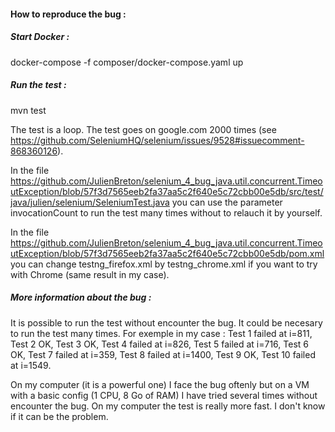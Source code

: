 #### How to reproduce the bug : 

##### Start Docker :

docker-compose -f composer/docker-compose.yaml up

##### Run the test :

mvn test

The test is a loop. The test goes on google.com 2000 times (see https://github.com/SeleniumHQ/selenium/issues/9528#issuecomment-868360126).

In the file https://github.com/JulienBreton/selenium_4_bug_java.util.concurrent.TimeoutException/blob/57f3d7565eeb2fa37aa5c2f640e5c72cbb00e5db/src/test/java/julien/selenium/SeleniumTest.java you can use the parameter invocationCount to run the test many times without to relauch it by yourself.

In the file https://github.com/JulienBreton/selenium_4_bug_java.util.concurrent.TimeoutException/blob/57f3d7565eeb2fa37aa5c2f640e5c72cbb00e5db/pom.xml you can change testng_firefox.xml by testng_chrome.xml if you want to try with Chrome (same result in my case).

##### More information about the bug :

It is possible to run the test without encounter the bug.
It could be necesary to run the test many times.
For exemple in my case : Test 1 failed at i=811, Test 2 OK, Test 3 OK, Test 4 failed at i=826, Test 5 failed at i=716, Test 6 OK, Test 7 failed at i=359, Test 8 failed at i=1400, Test 9 OK, Test 10 failed at i=1549.

On my computer (it is a powerful one) I face the bug oftenly but on a VM with a basic config (1 CPU, 8 Go of RAM) I have tried several times without encounter the bug. On my computer the test is really more fast. I don't know if it can be the problem.
